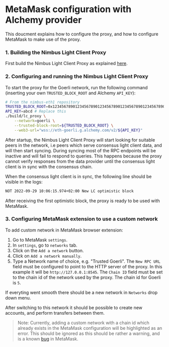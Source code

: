 # MetaMask configuration with Alchemy provider

This doucment explains how to configure the proxy, and how to configure MetaMask
to make use of the proxy.

### 1. Building the Nimbus Light Client Proxy

First build the Nimbus Light Client Proxy as explained [here](../README.md#Build-light-client-proxy).

### 2. Configuring and running the Nimbus Light Client Proxy

To start the proxy for the Goerli network, run the following command (inserting your own `TRUSTED_BLOCK_ROOT` and Alchemy `API_KEY`):


```bash
# From the nimbus-eth1 repository
TRUSTED_BLOCK_ROOT=0x1234567890123456789012345678901234567890123456789012345678901234 # Replace this
API_KEY=abcd # Replace this
./build/lc_proxy \
    --network=goerli \
    --trusted-block-root=${TRUSTED_BLOCK_ROOT} \
    --web3-url="wss://eth-goerli.g.alchemy.com/v2/${API_KEY}"
```


After startup, the Nimbus Light Client Proxy will start looking for suitable peers in the network,
i.e peers which serve consensus light client data, and will then start syncing.
During syncing most of the RPC endpoints will be inactive
and will fail to respond to queries. This happens because the proxy cannot verify responses
from the data provider until the consensus light client is in sync with the consensus chain.

When the consensus light client is in sync, the following line should be visible in the logs:

```bash
NOT 2022-09-29 10:06:15.974+02:00 New LC optimistic block                    opt=81de61ec:3994230 wallSlot=3994231
```

After receiving the first optimistic block, the proxy is ready to be used with MetaMask.

### 3. Configuring MetaMask extension to use a custom network

To add custom network in MetaMask browser extension:
1. Go to MetaMask `settings`.
2. In `settings`, go to `networks` tab.
3. Click on the `Add a network` button.
4. Click on `Add a network manually`.
5. Type a Network name of choice, e.g. "Trusted Goerli".
The `New RPC URL` field must be configured to point to the HTTP server of the proxy. In this
example it will be `http://127.0.0.1:8545`. The `Chain ID` field must be set to the chain id of
the network used by the proxy. The chain id for Goerli is `5`.

If everyting went smooth there should be a new network in `Networks` drop down menu.

After switching to this network it should be possible to create new accounts, and
perform transfers between them.

> Note: Currently, adding a custom network with a chain id which already exists in the MetaMask
configuration will be highlighted as an error. This should be ignored
as this should be rather a warning, and is a known [bug](https://github.com/MetaMask/metamask-extension/issues/13249) in MetaMask.
